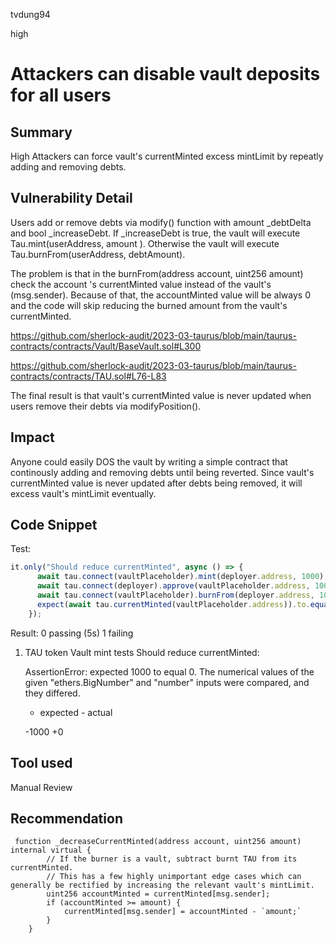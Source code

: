 tvdung94

high

# Attackers can disable vault deposits for all users

## Summary
High
Attackers can force vault's currentMinted excess mintLimit by repeatly adding and removing debts.
## Vulnerability Detail
Users add or remove debts via modify() function with amount _debtDelta and bool _increaseDebt. If _increaseDebt is true, the vault will execute Tau.mint(userAddress, amount ). Otherwise the vault will execute Tau.burnFrom(userAddress, debtAmount).


The problem is that in the burnFrom(address account, uint256 amount) check the account 's currentMinted value instead of the vault's (msg.sender). Because of that, the accountMinted value will be always 0 and the code will skip reducing the burned amount from the vault's currentMinted.

https://github.com/sherlock-audit/2023-03-taurus/blob/main/taurus-contracts/contracts/Vault/BaseVault.sol#L300

https://github.com/sherlock-audit/2023-03-taurus/blob/main/taurus-contracts/contracts/TAU.sol#L76-L83

The final result is that vault's currentMinted value is never updated when users remove their debts via modifyPosition().

## Impact
Anyone could easily DOS the vault by writing a simple contract that continously adding and removing debts until being reverted. Since vault's currentMinted value is never updated after debts being removed, it will excess vault's mintLimit eventually.
## Code Snippet

Test:
```js
it.only("Should reduce currentMinted", async () => {
      await tau.connect(vaultPlaceholder).mint(deployer.address, 1000);
      await tau.connect(deployer).approve(vaultPlaceholder.address, 1000);
      await tau.connect(vaultPlaceholder).burnFrom(deployer.address, 1000);
      expect(await tau.currentMinted(vaultPlaceholder.address)).to.equal(0);
    });
```
Result:
 0 passing (5s)
  1 failing

  1) TAU token
       Vault mint tests
         Should reduce currentMinted:

      AssertionError: expected 1000 to equal 0. The numerical values of the given "ethers.BigNumber" and "number" inputs were compared, and they differed.
      + expected - actual

      -1000
      +0
## Tool used

Manual Review

## Recommendation
```solidity
 function _decreaseCurrentMinted(address account, uint256 amount) internal virtual {
        // If the burner is a vault, subtract burnt TAU from its currentMinted.
        // This has a few highly unimportant edge cases which can generally be rectified by increasing the relevant vault's mintLimit.
        uint256 accountMinted = currentMinted[msg.sender];
        if (accountMinted >= amount) {
            currentMinted[msg.sender] = accountMinted - `amount;`
        }
    }
```
